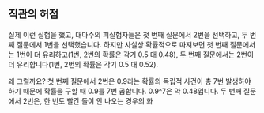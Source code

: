 ## 직관의 허점
실제 이런 실험을 했고, 대다수의 피실험자들은 첫 번째 실문에서 2번을 선택하고, 두 번째 질문에서 1번을 선택했습니다. 하지만 사실상 확률적으로 따져보면 첫 번째 질문에서는 1번이 더 유리하고(1번,  2번의 확률은 각기 0.5 대 0.48), 두 번째 질문에서는 2번이 더 유리합니다(1번, 2번의 확률은 각기 0.5 대 0.52).

왜 그럴까요? 첫 번째 질문에서 2번은 0.9라는 확률의 독립적 사건이 총 7번 발생하야 하기 때문에 확률을 구할 때 0.9를 7번 곱합니다. 0.9^7은 약 0.48입니다. 두 번째 질문에서 2번은, 한 번도 빨간 돌이 안 나오는 경우의 화
